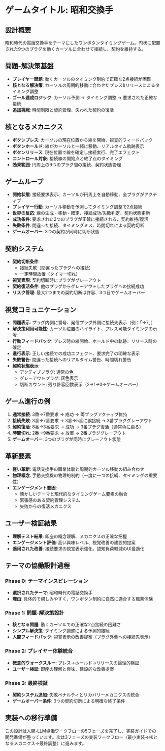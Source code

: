 # ゲームタイトル: 昭和交換手

## 設計概要

昭和時代の電話交換手をテーマにしたワンボタンタイミングゲーム。円状に配置された9つのプラグを動くカーソルに合わせて接続し、契約を維持する。

## 問題-解決策基盤

- **プレイヤー問題**: 動くカーソルのタイミング制約で正確な2点接続が困難
- **核となる解決策**: カーソルの周期的移動に合わせたプレス&リリースによるタイミング調整
- **ゴール達成ロジック**: カーソル予測 → タイミング調整 → 要求された正確な接続
- **追加挑戦**: 時間制限と契約管理、失われた契約の復活

## 核となるメカニクス

- **ボタンプレス**: カーソルの現在位置から線を開始、視覚的フィードバック
- **ボタンホールド**: 線がカーソルと一緒に移動、リアルタイム軌跡表示
- **ボタンリリース**: 現在位置で線を確定し接続実行、完了エフェクト
- **コントロール対象**: 接続線の開始点と終了点のタイミング
- **効果範囲**: 円周上の9つのプラグ間の接続、契約状態管理

## ゲームループ

- **開始状態**: 接続要求表示、カーソルが円周上を自動移動、全プラグがアクティブ
- **プレイヤー行動**: カーソル移動を予測してタイミング調整で2点接続
- **世界の反応**: 線の生成・移動・確定、接続成功/失敗判定、契約状態更新
- **成功条件**: 要求された2つのプラグが正確に接続される、契約維持/復活
- **失敗条件**: 間違った接続、タイミングミス、時間切れによる契約切断
- **ゲームオーバー**: 3つの契約が同時に切断状態

## 契約システム

- **契約切断条件**: 
  - 接続失敗（間違ったプラグへの接続）
  - 一定時間放置（タイマー切れ）
- **視覚表現**: 契約切断時にプラグがグレーアウト
- **契約復活条件**: 他のプラグからグレーアウトしたプラグへの接続成功
- **リスク管理**: 最大2つまでの契約切断は許容、3つ目でゲームオーバー

## 視覚コミュニケーション

- **問題表示**: プラグ内側に番号、発信プラグ外側に接続先表示（例：「→7」）
- **解決策利用可能性**: カーソル位置のハイライト、プレス可能タイミングの示唆
- **行動フィードバック**: プレス時の線開始、ホールド中の軌跡、リリース時の確定
- **進行表示**: 正しい接続での成功エフェクト、要求完了の明確な表示
- **失敗警告**: 間違った接続へのリアルタイム警告、時間切れ警告
- **契約状態表示**: 
  - アクティブプラグ: 通常の色
  - グレーアウトプラグ: 灰色表示
  - 切断カウント: 残り許容回数表示（2→1→0→ゲームオーバー）

## ゲーム進行の例

1. **通常接続**: 3番→7番要求 → 成功 → 両プラグアクティブ維持
2. **接続失敗**: 3番→7番要求 → 3番→5番に誤接続 → 3番プラググレーアウト
3. **契約復活**: 8番→3番要求 → 成功 → 3番プラグ復活（通常色に戻る）
4. **時間切れ**: 2番→9番要求 → 放置 → 2番プラググレーアウト
5. **ゲームオーバー**: 3つのプラグが同時にグレーアウト状態

## 革新要素

- **軽い革新**: 電話交換手の職業体験と周期的カーソル移動の組み合わせ
- **物理概念**: 手動交換機の物理的制約（一度に一つの接続、タイミングの重要性）
- **エンゲージメント要因**: 
  - 懐かしいテーマと現代的なタイミングゲーム要素の融合
  - 緊張感のある契約管理システム
  - 失敗からの復活メカニクス

## ユーザー検証結果

- **理解テスト結果**: 即座の概念理解、メカニクスの正確な把握
- **エンゲージメント評価**: 高い興味レベル、視覚改善の建設的提案
- **適用された改善**: 接続要求の視覚表示強化、認知負荷軽減のUI最適化

## テーマの協働設計過程

### Phase 0: テーマインスピレーション
- **選択されたテーマ**: 昭和時代の電話交換手
- **理由**: 具体的で親しみやすく、ワンボタン制約に自然に適合する職業体験

### Phase 1: 問題-解決策設計  
- **核となる問題**: 動くカーソルでの正確な2点接続の困難さ
- **シンプル解決策**: タイミング調整による予測的接続
- **人間フィードバック**: 視覚表示の改善提案（プラグ外側への接続先表示）

### Phase 2: プレイヤー体験統合
- **概念的ウォークスルー**: プレス→ホールド→リリースの論理的検証
- **ユーザー検証**: 即座の理解と興味、建設的な改善提案

### Phase 3: 最終検証
- **契約システム追加**: 失敗ペナルティとリカバリーメカニクスの統合
- **ゲームオーバー条件**: 3つの契約切断による明確な終了条件

## 実装への移行準備

この設計は人間-LLM協働ワークフローの5フェーズを完了し、実装ガイドでの開発準備が整っています。次は3フェーズの実装ワークフロー（最小実装→核となるメカニクス→最終調整）に進みます。